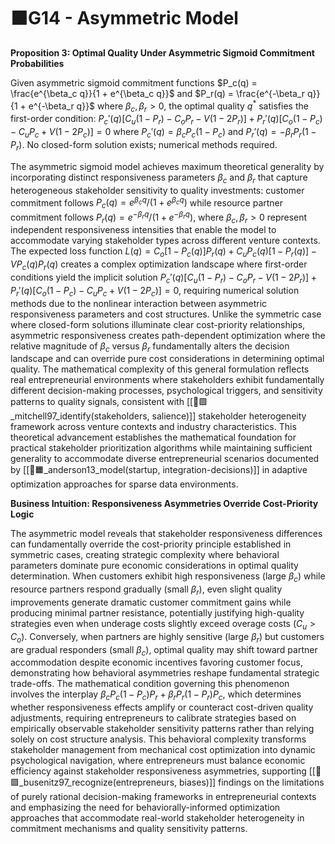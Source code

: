 # 🟧G14 - Asymmetric Model

**Proposition 3: Optimal Quality Under Asymmetric Sigmoid Commitment Probabilities**

Given asymmetric sigmoid commitment functions $P_c(q) = \frac{e^{\beta_c q}}{1 + e^{\beta_c q}}$ and $P_r(q) = \frac{e^{-\beta_r q}}{1 + e^{-\beta_r q}}$ where $\beta_c, \beta_r > 0$, the optimal quality $q^*$ satisfies the first-order condition: $P_c'(q)[C_u(1-P_r) - C_oP_r - V(1-2P_r)] + P_r'(q)[C_o(1-P_c) - C_uP_c + V(1-2P_c)] = 0$ where $P_c'(q) = \beta_c P_c(1-P_c)$ and $P_r'(q) = -\beta_r P_r(1-P_r)$. No closed-form solution exists; numerical methods required.

The asymmetric sigmoid model achieves maximum theoretical generality by incorporating distinct responsiveness parameters $β_c$ and $β_r$ that capture heterogeneous stakeholder sensitivity to quality investments: customer commitment follows $P_c(q) = e^{β_c q}/(1 + e^{β_c q})$ while resource partner commitment follows $P_r(q) = e^{-β_r q}/(1 + e^{-β_r q})$, where $β_c, β_r > 0$ represent independent responsiveness intensities that enable the model to accommodate varying stakeholder types across different venture contexts. The expected loss function $L(q) = C_o[1-P_c(q)]P_r(q) + C_u P_c(q)[1-P_r(q)] - V P_c(q)P_r(q)$ creates a complex optimization landscape where first-order conditions yield the implicit solution $P_c'(q)[C_u(1-P_r) - C_oP_r - V(1-2P_r)] + P_r'(q)[C_o(1-P_c) - C_uP_c + V(1-2P_c)] = 0$, requiring numerical solution methods due to the nonlinear interaction between asymmetric responsiveness parameters and cost structures. Unlike the symmetric case where closed-form solutions illuminate clear cost-priority relationships, asymmetric responsiveness creates path-dependent optimization where the relative magnitude of $β_c$ versus $β_r$ fundamentally alters the decision landscape and can override pure cost considerations in determining optimal quality. The mathematical complexity of this general formulation reflects real entrepreneurial environments where stakeholders exhibit fundamentally different decision-making processes, psychological triggers, and sensitivity patterns to quality signals, consistent with [[📜🟩_mitchell97_identify(stakeholders, salience)]] stakeholder heterogeneity framework across venture contexts and industry characteristics. This theoretical advancement establishes the mathematical foundation for practical stakeholder prioritization algorithms while maintaining sufficient generality to accommodate diverse entrepreneurial scenarios documented by [[📜🟧_anderson13_model(startup, integration-decisions)]] in adaptive optimization approaches for sparse data environments.

**Business Intuition: Responsiveness Asymmetries Override Cost-Priority Logic**

The asymmetric model reveals that stakeholder responsiveness differences can fundamentally override the cost-priority principle established in symmetric cases, creating strategic complexity where behavioral parameters dominate pure economic considerations in optimal quality determination. When customers exhibit high responsiveness (large $β_c$) while resource partners respond gradually (small $β_r$), even slight quality improvements generate dramatic customer commitment gains while producing minimal partner resistance, potentially justifying high-quality strategies even when underage costs slightly exceed overage costs ($C_u > C_o$). Conversely, when partners are highly sensitive (large $β_r$) but customers are gradual responders (small $β_c$), optimal quality may shift toward partner accommodation despite economic incentives favoring customer focus, demonstrating how behavioral asymmetries reshape fundamental strategic trade-offs. The mathematical condition governing this phenomenon involves the interplay $β_c P_c(1-P_c)P_r + β_r P_r(1-P_r)P_c$, which determines whether responsiveness effects amplify or counteract cost-driven quality adjustments, requiring entrepreneurs to calibrate strategies based on empirically observable stakeholder sensitivity patterns rather than relying solely on cost structure analysis. This behavioral complexity transforms stakeholder management from mechanical cost optimization into dynamic psychological navigation, where entrepreneurs must balance economic efficiency against stakeholder responsiveness asymmetries, supporting [[📜🟪_busenitz97_recognize(entrepreneurs, biases)]] findings on the limitations of purely rational decision-making frameworks in entrepreneurial contexts and emphasizing the need for behaviorally-informed optimization approaches that accommodate real-world stakeholder heterogeneity in commitment mechanisms and quality sensitivity patterns.